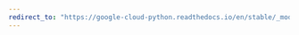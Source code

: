 ```yaml
---
redirect_to: "https://google-cloud-python.readthedocs.io/en/stable/_modules/google/cloud/datastore/transaction.html"
---
```

